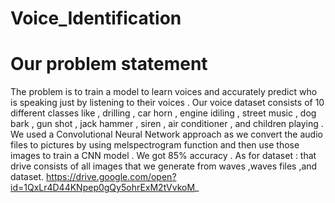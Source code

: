 # Voice_Identification
# Our problem statement 
The problem is to train a model to learn voices and accurately predict who is speaking just by listening to their voices . Our voice dataset consists of 10 different classes like , drilling , car horn , engine idiling , street music , dog bark , gun shot , jack hammer , siren , air conditioner , and children playing .  We used a Convolutional Neural Network approach as we convert the audio files to pictures by using melspectrogram function and  then use those images to train a CNN model . We got 85% accuracy . 
As for dataset :
that drive consists of all images that we generate from waves ,waves files ,and dataset. 
https://drive.google.com/open?id=1QxLr4D44KNpep0gQy5ohrExM2tVvkoM_
